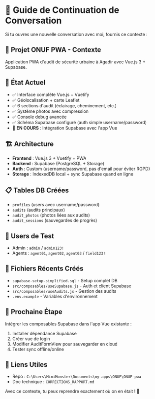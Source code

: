 # 🔄 Guide de Continuation de Conversation

Si tu ouvres une nouvelle conversation avec moi, fournis ce contexte :

## 📱 **Projet ONUF PWA - Contexte**
Application PWA d'audit de sécurité urbaine à Agadir avec Vue.js 3 + Supabase.

## 🎯 **État Actuel**
- ✅ Interface complète Vue.js + Vuetify 
- ✅ Géolocalisation + carte Leaflet
- ✅ 6 sections d'audit (éclairage, cheminement, etc.)
- ✅ Système photos avec compression
- ✅ Console debug avancée
- ✅ Schéma Supabase configuré (auth simple username/password)
- 🔄 **EN COURS** : Intégration Supabase avec l'app Vue

## 🏗️ **Architecture**
- **Frontend** : Vue.js 3 + Vuetify + PWA
- **Backend** : Supabase (PostgreSQL + Storage)
- **Auth** : Custom (username/password, pas d'email pour éviter RGPD)
- **Storage** : IndexedDB local + sync Supabase quand en ligne

## 📋 **Tables DB Créées**
- `profiles` (users avec username/password)
- `audits` (audits principaux)
- `audit_photos` (photos liées aux audits)
- `audit_sessions` (sauvegardes de progrès)

## 🔐 **Users de Test**
- Admin : `admin` / `admin123!`
- Agents : `agent01`, `agent02`, `agent03` / `field123!`

## 📁 **Fichiers Récents Créés**
- `supabase-setup-simplified.sql` - Setup complet DB
- `src/composables/useSupabase.js` - Auth et client Supabase
- `src/composables/useAudits.js` - Gestion des audits
- `.env.example` - Variables d'environnement

## 🎯 **Prochaine Étape**
Intégrer les composables Supabase dans l'app Vue existante :
1. Installer dépendance Supabase
2. Créer vue de login
3. Modifier AuditFormView pour sauvegarder en cloud
4. Tester sync offline/online

## 📎 **Liens Utiles**
- Repo : `C:\Users\MiniMonster\Documents\my apps\ONUF\ONUF-pwa`
- Doc technique : `CORRECTIONS_RAPPORT.md`

Avec ce contexte, tu peux reprendre exactement où on en était ! 🚀

